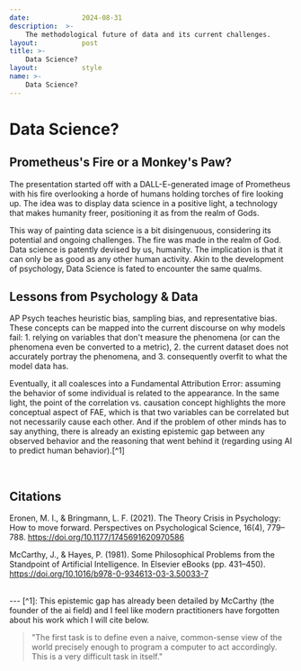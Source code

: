 ```yaml
---
date:             2024-08-31
description:  >-
    The methodological future of data and its current challenges.
layout:           post
title: >-
    Data Science?
layout:           style
name: >-
    Data Science?
---
```


# Data Science?

## Prometheus's Fire or a Monkey's Paw? 

The presentation started off with a DALL-E-generated image of Prometheus with his fire overlooking a horde of humans holding torches of fire looking up. The idea was to display data science in a positive light, a technology that makes humanity freer, positioning it as from the realm of Gods. 

This way of painting data science is a bit disingenuous, considering its potential and ongoing challenges. The fire was made in the realm of God. Data science is patently devised by us, humanity. The implication is that it can only be as good as any other human activity. Akin to the development of psychology, Data Science is fated to encounter the same qualms. 

## Lessons from Psychology & Data

AP Psych teaches heuristic bias, sampling bias, and representative bias. These concepts can be mapped into the current discourse on why models fail: 1. relying on variables that don't measure the phenomena (or can the phenomena even be converted to a metric), 2. the current dataset does not accurately portray the phenomena, and 3. consequently overfit to what the model data has. 

Eventually, it all coalesces into a Fundamental Attribution Error: assuming the behavior of some individual is related to the appearance. In the same light, the point of the correlation vs. causation concept highlights the more conceptual aspect of FAE, which is that two variables can be correlated but not necessarily cause each other. And if the problem of other minds has to say anything, there is already an existing epistemic gap between any observed behavior and the reasoning that went behind it (regarding using AI to predict human behavior).[^1]

<br/>

## Citations

Eronen, M. I., & Bringmann, L. F. (2021). The Theory Crisis in Psychology: How to move forward. Perspectives on Psychological Science, 16(4), 779–788. https://doi.org/10.1177/1745691620970586

McCarthy, J., & Hayes, P. (1981). Some Philosophical Problems from the Standpoint of Artificial Intelligence. In Elsevier eBooks (pp. 431–450). https://doi.org/10.1016/b978-0-934613-03-3.50033-7

<br/>
---
[^1]: This epistemic gap has already been detailed by McCarthy (the founder of the ai field) and I feel like modern practitioners have forgotten about his work which I will cite below.

> "The first task is to define even a naive, common-sense view of the world precisely enough to program a computer to act accordingly. This is a very difficult task in itself."
